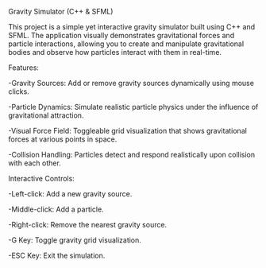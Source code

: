 Gravity Simulator (C++ & SFML)

This project is a simple yet interactive gravity simulator built using C++ and SFML.
The application visually demonstrates gravitational forces and particle interactions, allowing you to create and manipulate gravitational bodies and observe how particles interact with them in real-time.

Features:

  -Gravity Sources: Add or remove gravity sources dynamically using mouse clicks.

  -Particle Dynamics: Simulate realistic particle physics under the influence of gravitational attraction.

  -Visual Force Field: Toggleable grid visualization that shows gravitational forces at various points in space.

  -Collision Handling: Particles detect and respond realistically upon collision with each other.
  


Interactive Controls:

  -Left-click: Add a new gravity source.

  -Middle-click: Add a particle.

  -Right-click: Remove the nearest gravity source.

  -G Key: Toggle gravity grid visualization.

  -ESC Key: Exit the simulation.
